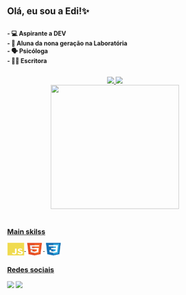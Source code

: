 <h2> Olá, eu sou a Edi!✨ <h2>

   <h4>
- 💻 Aspirante a DEV <br>
- 💛 Aluna da nona geração na Laboratória <br>
- 🗣️ Psicóloga <br>
- ✍🏻 Escritora <br>
   </h4>
   
   ##

<div align="center">
  <a href="https://github.com/EdimaraArcanjo">
  <img height="150em" src="https://github-readme-stats.vercel.app/api?username=EdimaraArcanjo&show_icons=true&theme=cobalt&include_all_commits=true&count_private=true"/>
  <img height="150em" src="https://github-readme-stats.vercel.app/api/top-langs/?username=EdimaraArcanjo&show=html&layout=compact=true&theme=cobalt">
  
</div>
   
<div align="center">
    <img height="290px" width= "300px" src= "https://user-images.githubusercontent.com/109115688/226770307-0d628a57-93de-4d51-bd72-81ee67f9efc3.png"/> 
</div>
  

<div style="display: inline_block"><br>
  <h3> Main skilss </h3>
  <img align="center" alt="Rafa-Js" height="30" width="40" src="https://raw.githubusercontent.com/devicons/devicon/master/icons/javascript/javascript-plain.svg">
  <img align="center" alt="Rafa-HTML" height="30" width="40" src="https://raw.githubusercontent.com/devicons/devicon/master/icons/html5/html5-original.svg">
  <img align="center" alt="Rafa-CSS" height="30" width="40" src="https://raw.githubusercontent.com/devicons/devicon/master/icons/css3/css3-original.svg">
  <src="https://media.discordapp.net/attachments/639956127056134178/890373478988013628/Publicacoes_Instagram_1_1.png?width=676&height=676">
</div>
  
 
 <div> 
   <h3> Redes sociais </h3>
   <a href="https://www.linkedin.com/in/edimara-arcanjo-79a097243/" target="_blank"><img src="https://img.shields.io/badge/-LinkedIn-%230077B5?style=for-the-badge&logo=linkedin&logoColor=white" target="_blank"></a> 
   <a href="https://www.instagram.com/ah_edii/" target="_blank"><img src="https://img.shields.io/badge/-Instagram-%23E4405F?style=for-the-badge&logo=instagram&logoColor=white" target="_blank"></a>
</div>





